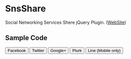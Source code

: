 SnsShare
========

Social Networking Services Shere jQuery Plugin. ([WebSite](http://samejack.github.io/SnsShare/))

## Sample Code
  <div class="container">
    <button class="share-to btn" data-sns="facebook">Facebook</button>
    <button class="share-to btn" data-sns="twitter">Twitter</button>
    <button class="share-to btn" data-sns="google+">Google+</button>
    <button class="share-to btn" data-sns="plurk">Plurk</button>
    <button class="share-to btn" data-sns="line">Line (Mobile only)</button>
  </div>

  <!-- JavaScript -->
  <script type="text/javascript" src="jquery.snsShare.js"></script>
  <script type="text/javascript">
    $(document).ready( function () {
        $('.share-to').snsShare('Hello World!', 'http://samejack.github.io/SnsShare/');
    });
  </script>
